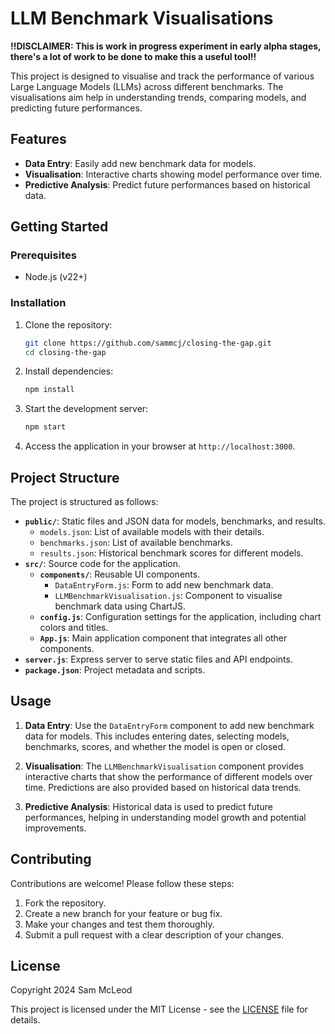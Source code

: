 # LLM Benchmark Visualisations

**!!DISCLAIMER: This is work in progress experiment in early alpha stages, there's a lot of work to be done to make this a useful tool!!**

This project is designed to visualise and track the performance of various Large Language Models (LLMs) across different benchmarks. The visualisations aim help in understanding trends, comparing models, and predicting future performances.

## Features

- **Data Entry**: Easily add new benchmark data for models.
- **Visualisation**: Interactive charts showing model performance over time.
- **Predictive Analysis**: Predict future performances based on historical data.

## Getting Started

### Prerequisites

- Node.js (v22+)

### Installation

1. Clone the repository:
   ```bash
   git clone https://github.com/sammcj/closing-the-gap.git
   cd closing-the-gap
   ```

2. Install dependencies:
   ```bash
   npm install
   ```

3. Start the development server:
   ```bash
   npm start
   ```

4. Access the application in your browser at `http://localhost:3000`.

## Project Structure

The project is structured as follows:

- **`public/`**: Static files and JSON data for models, benchmarks, and results.
  - `models.json`: List of available models with their details.
  - `benchmarks.json`: List of available benchmarks.
  - `results.json`: Historical benchmark scores for different models.
- **`src/`**: Source code for the application.
  - **`components/`**: Reusable UI components.
    - `DataEntryForm.js`: Form to add new benchmark data.
    - `LLMBenchmarkVisualisation.js`: Component to visualise benchmark data using ChartJS.
  - **`config.js`**: Configuration settings for the application, including chart colors and titles.
  - **`App.js`**: Main application component that integrates all other components.
- **`server.js`**: Express server to serve static files and API endpoints.
- **`package.json`**: Project metadata and scripts.

## Usage

1. **Data Entry**: Use the `DataEntryForm` component to add new benchmark data for models. This includes entering dates, selecting models, benchmarks, scores, and whether the model is open or closed.

2. **Visualisation**: The `LLMBenchmarkVisualisation` component provides interactive charts that show the performance of different models over time. Predictions are also provided based on historical data trends.

3. **Predictive Analysis**: Historical data is used to predict future performances, helping in understanding model growth and potential improvements.

## Contributing

Contributions are welcome! Please follow these steps:

1. Fork the repository.
2. Create a new branch for your feature or bug fix.
3. Make your changes and test them thoroughly.
4. Submit a pull request with a clear description of your changes.

## License

Copyright 2024 Sam McLeod

This project is licensed under the MIT License - see the [LICENSE](LICENSE) file for details.
